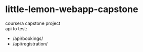 # little-lemon-webapp-capstone
coursera capstone project<br>
api to test:<br>
* /api/bookings/ <br>
* /api/registration/
